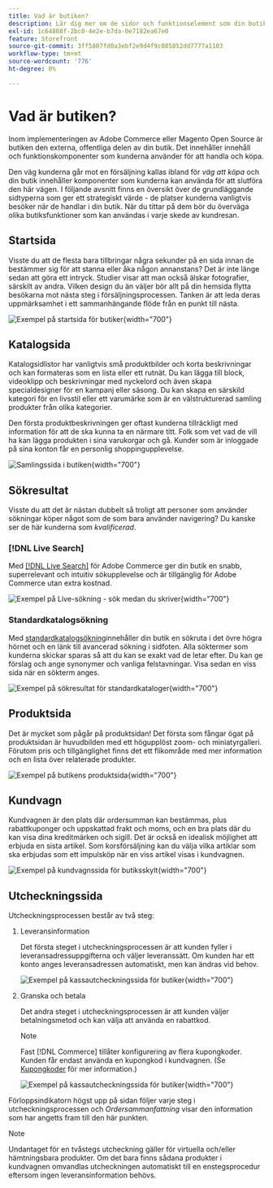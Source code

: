 ```yaml
---
title: Vad är butiken?
description: Lär dig mer om de sidor och funktionselement som din butik kan tillhandahålla som stöd för shoppingupplevelsen för dina kunder.
exl-id: 1c64888f-2bc0-4e2e-b7da-0e7182ea67e0
feature: Storefront
source-git-commit: 3ff5807fd0a3ebf2e9d4f9c085852dd7777a1103
workflow-type: tm+mt
source-wordcount: '776'
ht-degree: 0%

---
```


# Vad är butiken?

Inom implementeringen av Adobe Commerce eller Magento Open Source är butiken den externa, offentliga delen av din butik. Det innehåller innehåll och funktionskomponenter som kunderna använder för att handla och köpa.

Den väg kunderna går mot en försäljning kallas ibland för _väg att köpa_ och din butik innehåller komponenter som kunderna kan använda för att slutföra den här vägen. I följande avsnitt finns en översikt över de grundläggande sidtyperna som ger ett strategiskt värde - de platser kunderna vanligtvis besöker när de handlar i din butik. När du tittar på dem bör du överväga olika butiksfunktioner som kan användas i varje skede av kundresan.

## Startsida

Visste du att de flesta bara tillbringar några sekunder på en sida innan de bestämmer sig för att stanna eller åka någon annanstans? Det är inte länge sedan att göra ett intryck. Studier visar att man också älskar fotografier, särskilt av andra. Vilken design du än väljer bör allt på din hemsida flytta besökarna mot nästa steg i försäljningsprocessen. Tanken är att leda deras uppmärksamhet i ett sammanhängande flöde från en punkt till nästa.

![Exempel på startsida för butiker](./assets/storefront-homepage-full.png){width="700"}

## Katalogsida

Katalogsidlistor har vanligtvis små produktbilder och korta beskrivningar och kan formateras som en lista eller ett rutnät. Du kan lägga till block, videoklipp och beskrivningar med nyckelord och även skapa specialdesigner för en kampanj eller säsong. Du kan skapa en särskild kategori för en livsstil eller ett varumärke som är en välstrukturerad samling produkter från olika kategorier.

Den första produktbeskrivningen ger oftast kunderna tillräckligt med information för att de ska kunna ta en närmare titt. Folk som vet vad de vill ha kan lägga produkten i sina varukorgar och gå. Kunder som är inloggade på sina konton får en personlig shoppingupplevelse.

![Samlingssida i butiken](./assets/storefront-collection-page.png){width="700"}

## Sökresultat

Visste du att det är nästan dubbelt så troligt att personer som använder sökningar köper något som de som bara använder navigering? Du kanske ser de här kunderna som _kvalificerad_.

### [!DNL Live Search]

Med [[!DNL Live Search]](https://experienceleague.adobe.com/docs/commerce-merchant-services/live-search/overview.html) för Adobe Commerce ger din butik en snabb, superrelevant och intuitiv sökupplevelse och är tillgänglig för Adobe Commerce utan extra kostnad.

![Exempel på Live-sökning - sök medan du skriver](./assets/storefront-search-as-you-type.png){width="700"}

### Standardkatalogsökning

Med [standardkatalogsökning](../catalog/search.md)innehåller din butik en sökruta i det övre högra hörnet och en länk till avancerad sökning i sidfoten. Alla söktermer som kunderna skickar sparas så att du kan se exakt vad de letar efter. Du kan ge förslag och ange synonymer och vanliga felstavningar. Visa sedan en viss sida när en sökterm anges.

![Exempel på sökresultat för standardkataloger](./assets/storefront-search-results-page-full.png){width="700"}

## Produktsida

Det är mycket som pågår på produktsidan! Det första som fångar ögat på produktsidan är huvudbilden med ett högupplöst zoom- och miniatyrgalleri. Förutom pris och tillgänglighet finns det ett flikområde med mer information och en lista över relaterade produkter.

![Exempel på butikens produktsida](./assets/storefront-product-page-full-m.png){width="700"}

## Kundvagn

Kundvagnen är den plats där ordersumman kan bestämmas, plus rabattkuponger och uppskattad frakt och moms, och en bra plats där du kan visa dina kreditmärken och sigill. Det är också en idealisk möjlighet att erbjuda en sista artikel. Som korsförsäljning kan du välja vilka artiklar som ska erbjudas som ett impulsköp när en viss artikel visas i kundvagnen.

![Exempel på kundvagnssida för butiksskylt](./assets/storefront-cart-full.png){width="700"}

## Utcheckningssida

Utcheckningsprocessen består av två steg:

1. Leveransinformation

   Det första steget i utcheckningsprocessen är att kunden fyller i leveransadressuppgifterna och väljer leveranssätt. Om kunden har ett konto anges leveransadressen automatiskt, men kan ändras vid behov.

   ![Exempel på kassautcheckningssida för butiker](./assets/storefront-checkout-shipping-full.png){width="700"}

1. Granska och betala

   Det andra steget i utcheckningsprocessen är att kunden väljer betalningsmetod och kan välja att använda en rabattkod.

   >[!NOTE]
   >
   >Fast [!DNL Commerce] tillåter konfigurering av flera kupongkoder. Kunden får endast använda en kupongkod i kundvagnen. (Se [Kupongkoder](../merchandising-promotions/price-rules-cart-coupon.md#coupon-codes) för mer information.)

   ![Exempel på kassautcheckningssida för butiker](./assets/storefront-checkout-payment-full.png){width="700"}

Förloppsindikatorn högst upp på sidan följer varje steg i utcheckningsprocessen och _Ordersammanfattning_ visar den information som har angetts fram till den här punkten.

>[!NOTE]
>
>Undantaget för en tvåstegs utcheckning gäller för virtuella och/eller hämtningsbara produkter. Om det bara finns sådana produkter i kundvagnen omvandlas utcheckningen automatiskt till en enstegsprocedur eftersom ingen leveransinformation behövs.
